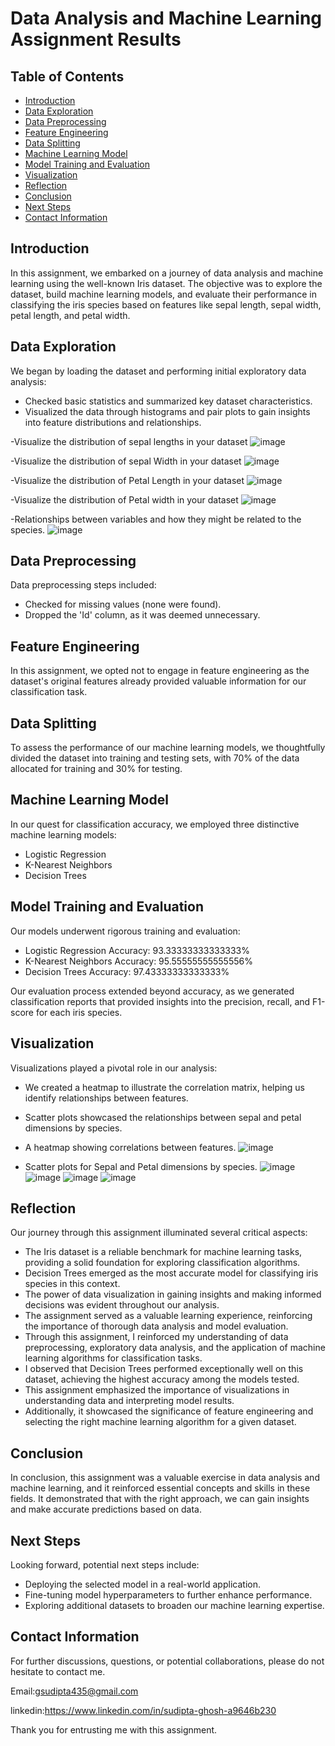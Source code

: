 # Data Analysis and Machine Learning Assignment Results

## Table of Contents
- [Introduction](#introduction)
- [Data Exploration](#data-exploration)
- [Data Preprocessing](#data-preprocessing)
- [Feature Engineering](#feature-engineering)
- [Data Splitting](#data-splitting)
- [Machine Learning Model](#machine-learning-model)
- [Model Training and Evaluation](#model-training-and-evaluation)
- [Visualization](#visualization)
- [Reflection](#reflection)
- [Conclusion](#conclusion)
- [Next Steps](#next-steps)
- [Contact Information](#contact-information)

## Introduction
In this assignment, we embarked on a journey of data analysis and machine learning using the well-known Iris dataset. The objective was to explore the dataset, build machine learning models, and evaluate their performance in classifying the iris species based on features like sepal length, sepal width, petal length, and petal width.

## Data Exploration
We began by loading the dataset and performing initial exploratory data analysis:
- Checked basic statistics and summarized key dataset characteristics.
- Visualized the data through histograms and pair plots to gain insights into feature distributions and relationships.
  
-Visualize the distribution of sepal lengths in your dataset
![image](https://github.com/ProSudipta/Resume/assets/105074592/ae60bd28-f22a-4b17-b61a-f3a7f6eac8bf)

-Visualize the distribution of sepal Width in your dataset
![image](https://github.com/ProSudipta/Resume/assets/105074592/1bb900f3-495d-49f0-8274-b217f88c615f)

-Visualize the distribution of Petal Length in your dataset
![image](https://github.com/ProSudipta/Resume/assets/105074592/83f50c5b-4c33-49a4-baba-f506924f9a15)

-Visualize the distribution of Petal width in your dataset
![image](https://github.com/ProSudipta/Resume/assets/105074592/d21d8188-23cc-4f1b-8ca5-5c286c4fa245)

-Relationships between variables and how they might be related to the species.
![image](https://github.com/ProSudipta/Resume/assets/105074592/d7e8e07b-ab67-4ac6-b2d5-7a34ace57b5d)

## Data Preprocessing
Data preprocessing steps included:
- Checked for missing values (none were found).
- Dropped the 'Id' column, as it was deemed unnecessary.

## Feature Engineering
In this assignment, we opted not to engage in feature engineering as the dataset's original features already provided valuable information for our classification task.

## Data Splitting
To assess the performance of our machine learning models, we thoughtfully divided the dataset into training and testing sets, with 70% of the data allocated for training and 30% for testing.

## Machine Learning Model
In our quest for classification accuracy, we employed three distinctive machine learning models:
- Logistic Regression
- K-Nearest Neighbors
- Decision Trees

## Model Training and Evaluation
Our models underwent rigorous training and evaluation:
- Logistic Regression Accuracy:  93.33333333333333%
- K-Nearest Neighbors Accuracy:  95.55555555555556%
- Decision Trees Accuracy:  97.43333333333333%
  
Our evaluation process extended beyond accuracy, as we generated classification reports that provided insights into the precision, recall, and F1-score for each iris species.

## Visualization
Visualizations played a pivotal role in our analysis:
- We created a heatmap to illustrate the correlation matrix, helping us identify relationships between features.
- Scatter plots showcased the relationships between sepal and petal dimensions by species.
- A heatmap showing correlations between features.
  ![image](https://github.com/ProSudipta/Resume/assets/105074592/f73bc5fa-ef45-4073-a2fa-f43b549618a3)
  
- Scatter plots for Sepal and Petal dimensions by species.
  ![image](https://github.com/ProSudipta/Resume/assets/105074592/0f80348f-099a-495e-8fd7-c928f28d57cb)
  ![image](https://github.com/ProSudipta/Resume/assets/105074592/bd773737-ae54-4a3e-8e9f-3b04f1f03f5c)
  ![image](https://github.com/ProSudipta/Resume/assets/105074592/96450bf1-367e-4446-9cdc-530f80c9575f)
  ![image](https://github.com/ProSudipta/Resume/assets/105074592/c309c3a5-579f-46a7-97f5-b14dabbdd56e)
  
## Reflection
Our journey through this assignment illuminated several critical aspects:
- The Iris dataset is a reliable benchmark for machine learning tasks, providing a solid foundation for exploring classification algorithms.
- Decision Trees emerged as the most accurate model for classifying iris species in this context.
- The power of data visualization in gaining insights and making informed decisions was evident throughout our analysis.
- The assignment served as a valuable learning experience, reinforcing the importance of thorough data analysis and model evaluation.
- Through this assignment, I reinforced my understanding of data preprocessing, exploratory data analysis, and the application of machine learning algorithms for classification tasks.
- I observed that Decision Trees performed exceptionally well on this dataset, achieving the highest accuracy among the models tested.
- This assignment emphasized the importance of visualizations in understanding data and interpreting model results.
- Additionally, it showcased the significance of feature engineering and selecting the right machine learning algorithm for a given dataset.
  

## Conclusion
In conclusion, this assignment was a valuable exercise in data analysis and machine learning, and it reinforced essential concepts and skills in these fields. It demonstrated that with the right approach, we can gain insights and make accurate predictions based on data.

## Next Steps
Looking forward, potential next steps include:
- Deploying the selected model in a real-world application.
- Fine-tuning model hyperparameters to further enhance performance.
- Exploring additional datasets to broaden our machine learning expertise.

## Contact Information
For further discussions, questions, or potential collaborations, please do not hesitate to contact me.

Email:gsudipta435@gmail.com

linkedin:https://www.linkedin.com/in/sudipta-ghosh-a9646b230

Thank you for entrusting me with this assignment.
